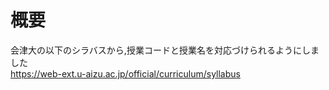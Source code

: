 # 概要
会津大の以下のシラバスから,授業コードと授業名を対応づけられるようにしました  
https://web-ext.u-aizu.ac.jp/official/curriculum/syllabus  
